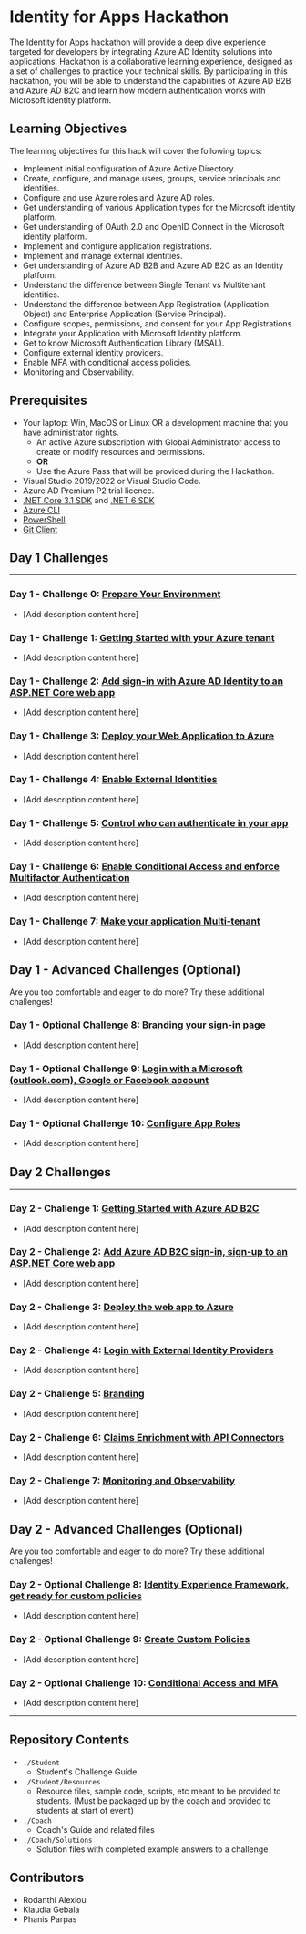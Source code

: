 # Identity for Apps Hackathon

The Identity for Apps hackathon will provide a deep dive experience targeted for developers by integrating Azure AD Identity solutions into applications. Hackathon is a collaborative learning experience, designed as a set of challenges to practice your technical skills.  By participating in this hackathon, you will be able to understand the capabilities of Azure AD B2B and Azure AD B2C and learn how modern authentication works with Microsoft identity platform.

## Learning Objectives

The learning objectives for this hack will cover the following topics:

- Implement initial configuration of Azure Active Directory.
- Create, configure, and manage users, groups, service principals and identities.
- Configure and use Azure roles and Azure AD roles.
- Get understanding of various Application types for the Microsoft identity platform.
- Get understanding of OAuth 2.0 and OpenID Connect in the Microsoft identity platform.
- Implement and configure application registrations.
- Implement and manage external identities.
- Get understanding of Azure AD B2B and Azure AD B2C as an Identity platform.
- Understand the difference between Single Tenant vs Multitenant identities.
- Understand the difference between App Registration (Application Object) and Enterprise Application (Service Principal).
- Configure scopes, permissions, and consent for your App Registrations.
- Integrate your Application with Microsoft Identity platform.
- Get to know Microsoft Authentication Library (MSAL).
- Configure external identity providers.
- Enable MFA with conditional access policies.
- Monitoring and Observability.

## Prerequisites

- Your laptop: Win, MacOS or Linux OR a development machine that you have administrator rights.
  - An active Azure subscription with Global Administrator access to create or modify resources and permissions.
  - **OR**
  - Use the Azure Pass that will be provided during the Hackathon.
- Visual Studio 2019/2022 or Visual Studio Code.
- Azure AD Premium P2 trial licence.
- [.NET Core 3.1 SDK](https://dotnet.microsoft.com/en-us/download/dotnet/3.1) and [.NET 6 SDK](https://dotnet.microsoft.com/en-us/download/dotnet/6.0)
- [Azure CLI](https://docs.microsoft.com/en-us/cli/azure/install-azure-cli)
- [PowerShell](https://docs.microsoft.com/en-us/powershell/scripting/install/installing-powershell?view=powershell-7.2)
- [Git Client](https://git-scm.com/download)

## Day 1 Challenges

---

### Day 1 - Challenge 0: **[Prepare Your Environment](Student/Challenge_D1_00.md)**

- [Add description content here]

### Day 1 - Challenge 1: **[Getting Started with your Azure tenant](Student/Challenge_D1_01.md)**

- [Add description content here]

### Day 1 - Challenge 2: **[Add sign-in with Azure AD Identity to an ASP.NET Core web app](Student/Challenge_D1_02.md)**

- [Add description content here]

### Day 1 - Challenge 3: **[Deploy your Web Application to Azure](Student/Challenge_D1_03.md)**

- [Add description content here]

### Day 1 - Challenge 4: **[Enable External Identities](Student/Challenge_D1_04.md)**

- [Add description content here]

### Day 1 - Challenge 5: **[Control who can authenticate in your app](Student/Challenge_D1_05.md)**

- [Add description content here]

### Day 1 - Challenge 6: **[Enable Conditional Access and enforce Multifactor Authentication](Student/Challenge_D1_06.md)**

- [Add description content here]

### Day 1 - Challenge 7: **[Make your application Multi-tenant](Student/Challenge_D1_07.md)**

- [Add description content here]

## Day 1 - Advanced Challenges (Optional)

Are you too comfortable and eager to do more? Try these additional challenges!

### Day 1 - Optional Challenge 8: **[Branding your sign-in page](Student/Challenge_D1_08.md)**

- [Add description content here]

### Day 1 - Optional Challenge 9: **[Login with a Microsoft (outlook.com), Google or Facebook account](Student/Challenge_D1_09.md)**

- [Add description content here]

### Day 1 - Optional Challenge 10: **[Configure App Roles](Student/Challenge_D1_10.md)**

- [Add description content here]

## Day 2 Challenges

---

### Day 2 - Challenge 1: **[Getting Started with Azure AD B2C](Student/Challenge_D2_01.md)**

- [Add description content here]

### Day 2 - Challenge 2: **[Add Azure AD B2C sign-in, sign-up to an ASP.NET Core web app](Student/Challenge_D2_02.md)**

- [Add description content here]

### Day 2 - Challenge 3: **[Deploy the web app to Azure](Student/Challenge_D2_03.md)**

- [Add description content here]

### Day 2 - Challenge 4: **[Login with External Identity Providers](Student/Challenge_D2_04.md)**

- [Add description content here]

### Day 2 - Challenge 5: **[Branding](Student/Challenge_D2_05.md)**

- [Add description content here]

### Day 2 - Challenge 6: **[Claims Enrichment with API Connectors](Student/Challenge_D2_06.md)**

- [Add description content here]

### Day 2 - Challenge 7: **[Monitoring and Observability](Student/Challenge_D2_07.md)**

- [Add description content here]

## Day 2 - Advanced Challenges (Optional)

Are you too comfortable and eager to do more? Try these additional challenges!

### Day 2 - Optional Challenge 8: **[Identity Experience Framework, get ready for custom policies](Student/Challenge_D2_08.md)**

- [Add description content here]

### Day 2 - Optional Challenge 9: **[Create Custom Policies](Student/Challenge_D2_09.md)**

- [Add description content here]

### Day 2 - Optional Challenge 10: **[Conditional Access and MFA](Student/Challenge_D2_10.md)**

- [Add description content here]

---

## Repository Contents

- `./Student`
  - Student's Challenge Guide
- `./Student/Resources`
  - Resource files, sample code, scripts, etc meant to be provided to students. (Must be packaged up by the coach and provided to students at start of event)
- `./Coach`
  - Coach's Guide and related files
- `./Coach/Solutions`
  - Solution files with completed example answers to a challenge

## Contributors

- Rodanthi Alexiou
- Klaudia Gebala
- Phanis Parpas
